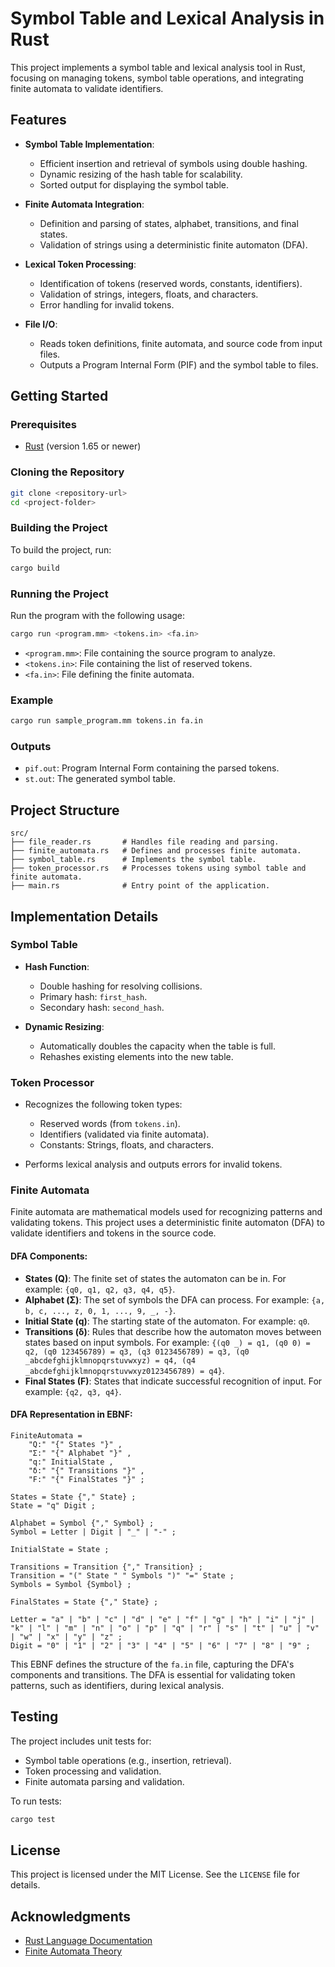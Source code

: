 # Symbol Table and Lexical Analysis in Rust

This project implements a symbol table and lexical analysis tool in Rust, focusing on managing tokens, symbol table operations, and integrating finite automata to validate identifiers.

## Features

- **Symbol Table Implementation**:

  - Efficient insertion and retrieval of symbols using double hashing.
  - Dynamic resizing of the hash table for scalability.
  - Sorted output for displaying the symbol table.

- **Finite Automata Integration**:

  - Definition and parsing of states, alphabet, transitions, and final states.
  - Validation of strings using a deterministic finite automaton (DFA).

- **Lexical Token Processing**:
  - Identification of tokens (reserved words, constants, identifiers).
  - Validation of strings, integers, floats, and characters.
  - Error handling for invalid tokens.
- **File I/O**:
  - Reads token definitions, finite automata, and source code from input files.
  - Outputs a Program Internal Form (PIF) and the symbol table to files.

## Getting Started

### Prerequisites

- [Rust](https://www.rust-lang.org/tools/install) (version 1.65 or newer)

### Cloning the Repository

```bash
git clone <repository-url>
cd <project-folder>
```

### Building the Project

To build the project, run:

```bash
cargo build
```

### Running the Project

Run the program with the following usage:

```bash
cargo run <program.mm> <tokens.in> <fa.in>
```

- `<program.mm>`: File containing the source program to analyze.
- `<tokens.in>`: File containing the list of reserved tokens.
- `<fa.in>`: File defining the finite automata.

### Example

```bash
cargo run sample_program.mm tokens.in fa.in
```

### Outputs

- `pif.out`: Program Internal Form containing the parsed tokens.
- `st.out`: The generated symbol table.

## Project Structure

```plaintext
src/
├── file_reader.rs       # Handles file reading and parsing.
├── finite_automata.rs   # Defines and processes finite automata.
├── symbol_table.rs      # Implements the symbol table.
├── token_processor.rs   # Processes tokens using symbol table and finite automata.
├── main.rs              # Entry point of the application.
```

## Implementation Details

### Symbol Table

- **Hash Function**:

  - Double hashing for resolving collisions.
  - Primary hash: `first_hash`.
  - Secondary hash: `second_hash`.

- **Dynamic Resizing**:
  - Automatically doubles the capacity when the table is full.
  - Rehashes existing elements into the new table.

### Token Processor

- Recognizes the following token types:

  - Reserved words (from `tokens.in`).
  - Identifiers (validated via finite automata).
  - Constants: Strings, floats, and characters.

- Performs lexical analysis and outputs errors for invalid tokens.

### Finite Automata

Finite automata are mathematical models used for recognizing patterns and validating tokens. This project uses a deterministic finite automaton (DFA) to validate identifiers and tokens in the source code.

#### DFA Components:

- **States (Q)**: The finite set of states the automaton can be in. For example: `{q0, q1, q2, q3, q4, q5}`.
- **Alphabet (Σ)**: The set of symbols the DFA can process. For example: `{a, b, c, ..., z, 0, 1, ..., 9, _, -}`.
- **Initial State (q)**: The starting state of the automaton. For example: `q0`.
- **Transitions (δ)**: Rules that describe how the automaton moves between states based on input symbols. For example: `{(q0 _) = q1, (q0 0) = q2, (q0 123456789) = q3, (q3 0123456789) = q3, (q0 _abcdefghijklmnopqrstuvwxyz) = q4, (q4 _abcdefghijklmnopqrstuvwxyz0123456789) = q4}`.
- **Final States (F)**: States that indicate successful recognition of input. For example: `{q2, q3, q4}`.

#### DFA Representation in EBNF:

```ebnf
FiniteAutomata =
    "Q:" "{" States "}" ,
    "Σ:" "{" Alphabet "}" ,
    "q:" InitialState ,
    "δ:" "{" Transitions "}" ,
    "F:" "{" FinalStates "}" ;

States = State {"," State} ;
State = "q" Digit ;

Alphabet = Symbol {"," Symbol} ;
Symbol = Letter | Digit | "_" | "-" ;

InitialState = State ;

Transitions = Transition {"," Transition} ;
Transition = "(" State " " Symbols ")" "=" State ;
Symbols = Symbol {Symbol} ;

FinalStates = State {"," State} ;

Letter = "a" | "b" | "c" | "d" | "e" | "f" | "g" | "h" | "i" | "j" | "k" | "l" | "m" | "n" | "o" | "p" | "q" | "r" | "s" | "t" | "u" | "v" | "w" | "x" | "y" | "z" ;
Digit = "0" | "1" | "2" | "3" | "4" | "5" | "6" | "7" | "8" | "9" ;
```

This EBNF defines the structure of the `fa.in` file, capturing the DFA's components and transitions. The DFA is essential for validating token patterns, such as identifiers, during lexical analysis.

## Testing

The project includes unit tests for:

- Symbol table operations (e.g., insertion, retrieval).
- Token processing and validation.
- Finite automata parsing and validation.

To run tests:

```bash
cargo test
```

## License

This project is licensed under the MIT License. See the `LICENSE` file for details.

## Acknowledgments

- [Rust Language Documentation](https://doc.rust-lang.org/)
- [Finite Automata Theory](https://en.wikipedia.org/wiki/Finite-state_machine)
